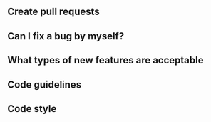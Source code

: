 ## Create pull requests

## Can I fix a bug by myself?

## What types of new features are acceptable

## Code guidelines

## Code style

